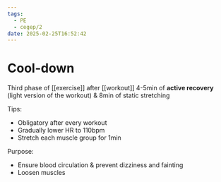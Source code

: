 ```yaml
---
tags:
  - PE
  - cegep/2
date: 2025-02-25T16:52:42
---
```


# Cool-down

Third phase of [[exercise]] after [[workout]]
4-5min of **active recovery** (light version of the workout) & 8min of static stretching

Tips:

- Obligatory after every workout
- Gradually lower HR to 110bpm
- Stretch each muscle group for 1min

Purpose:

- Ensure blood circulation & prevent dizziness and fainting
- Loosen muscles
